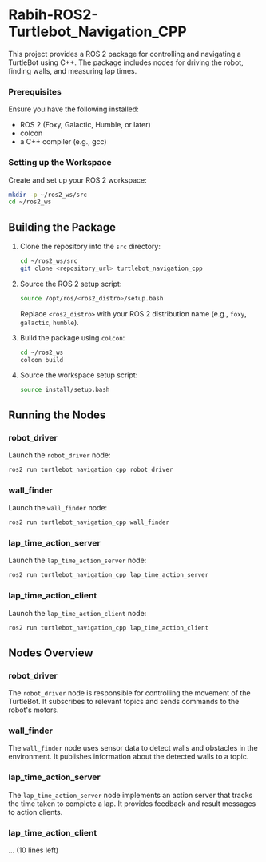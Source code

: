 # Rabih-ROS2-Turtlebot_Navigation_CPP
This project provides a ROS 2 package for controlling and navigating a TurtleBot using C++. The package includes nodes for driving the robot, finding walls, and measuring lap times.

### Prerequisites

Ensure you have the following installed:

- ROS 2 (Foxy, Galactic, Humble, or later)
- colcon
- a C++ compiler (e.g., gcc)

### Setting up the Workspace

Create and set up your ROS 2 workspace:

```sh
mkdir -p ~/ros2_ws/src
cd ~/ros2_ws
```

## Building the Package

1. Clone the repository into the `src` directory:

    ```sh
    cd ~/ros2_ws/src
    git clone <repository_url> turtlebot_navigation_cpp
    ```

2. Source the ROS 2 setup script:

    ```sh
    source /opt/ros/<ros2_distro>/setup.bash
    ```

    Replace `<ros2_distro>` with your ROS 2 distribution name (e.g., `foxy`, `galactic`, `humble`).

3. Build the package using `colcon`:

    ```sh
    cd ~/ros2_ws
    colcon build
    ```

4. Source the workspace setup script:

    ```sh
    source install/setup.bash
    ```

## Running the Nodes

### robot_driver

Launch the `robot_driver` node:

```sh
ros2 run turtlebot_navigation_cpp robot_driver
```

### wall_finder

Launch the `wall_finder` node:

```sh
ros2 run turtlebot_navigation_cpp wall_finder
```

### lap_time_action_server

Launch the `lap_time_action_server` node:

```sh
ros2 run turtlebot_navigation_cpp lap_time_action_server
```

### lap_time_action_client

Launch the `lap_time_action_client` node:

```sh
ros2 run turtlebot_navigation_cpp lap_time_action_client
```

## Nodes Overview

### robot_driver

The `robot_driver` node is responsible for controlling the movement of the TurtleBot. It subscribes to relevant topics and sends commands to the robot's motors.

### wall_finder

The `wall_finder` node uses sensor data to detect walls and obstacles in the environment. It publishes information about the detected walls to a topic.

### lap_time_action_server

The `lap_time_action_server` node implements an action server that tracks the time taken to complete a lap. It provides feedback and result messages to action clients.

### lap_time_action_client
... (10 lines left)
